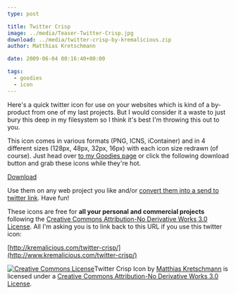 ```yaml
---
type: post

title: Twitter Crisp
image: ../media/Teaser-Twitter-Crisp.jpg
download: ../media/twitter-crisp-by-kremalicious.zip
author: Matthias Kretschmann

date: 2009-06-04 00:16:40+00:00

tags:
  - goodies
  - icon
---
```


Here's a quick twitter icon for use on your websites which is kind of a by-product from one of my last projects. But I would consider it a waste to just bury this deep in my filesystem so I think it's best I'm throwing this out to you.

This icon comes in various formats (PNG, ICNS, iContainer) and in 4 different sizes (128px, 48px, 32px, 16px) with each icon size redrawn (of course). Just head over [to my Goodies page](http://www.kremalicious.com/goodies/) or click the following download button and grab these icons while they're hot.

<p class="content-download">
    <a class="icon-download" href="../media/twitter-crisp-by-kremalicious.zip">Download</a>
</p>

Use them on any web project you like and/or [convert them into a send to twitter link](http://kremalicious.com/ultimate-coda-wordpress-share-link-bonanza/). Have fun!

These icons are free for **all your personal and commercial projects** following the [Creative Commons Attribution-No Derivative Works 3.0 License](http://creativecommons.org/licenses/by-nd/3.0/). All I'm asking you is to link back to this URL if you use this twitter icon:

[http://kremalicious.com/twitter-crisp/](http://www.kremalicious.com/twitter-crisp/)

[![Creative Commons License](http://creativecommons.org/images/public/somerights20.png)](http://creativecommons.org/licenses/by-nd/3.0/)Twitter Crisp Icon by [Matthias Kretschmann](http://kremalicious.com) is licensed under a [Creative Commons Attribution-No Derivative Works 3.0 License](http://creativecommons.org/licenses/by-nd/3.0/).
